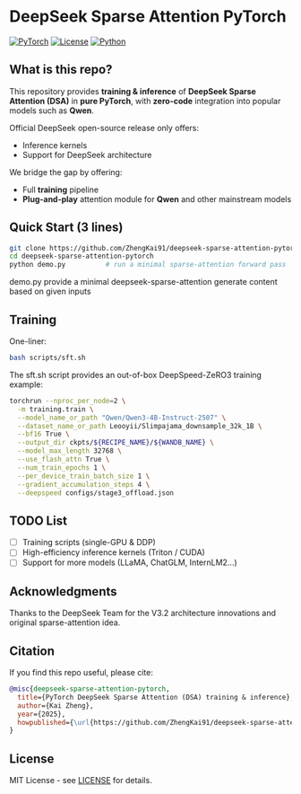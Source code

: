 # DeepSeek Sparse Attention PyTorch

[![PyTorch](https://img.shields.io/badge/PyTorch-≥2.0-orange)](https://pytorch.org)
[![License](https://img.shields.io/badge/License-MIT-green)](LICENSE)
[![Python](https://img.shields.io/badge/Python-3.8+-blue)](https://www.python.org)

## What is this repo?

This repository provides **training & inference** of **DeepSeek Sparse Attention (DSA)** in **pure PyTorch**, with **zero-code** integration into popular models such as **Qwen**.

Official DeepSeek open-source release only offers:
* Inference kernels
* Support for DeepSeek architecture

We bridge the gap by offering:
* Full **training** pipeline
* **Plug-and-play** attention module for **Qwen** and other mainstream models

## Quick Start (3 lines)

```bash
git clone https://github.com/ZhengKai91/deepseek-sparse-attention-pytorch.git
cd deepseek-sparse-attention-pytorch
python demo.py          # run a minimal sparse-attention forward pass
```
demo.py provide a  minimal deepseek-sparse-attention generate content based on given inputs

## Training

One-liner:
```bash
bash scripts/sft.sh
```
The sft.sh script provides an out-of-box DeepSpeed-ZeRO3 training example:
```bash
torchrun --nproc_per_node=2 \
  -m training.train \
  --model_name_or_path "Qwen/Qwen3-4B-Instruct-2507" \
  --dataset_name_or_path Leooyii/Slimpajama_downsample_32k_1B \
  --bf16 True \
  --output_dir ckpts/${RECIPE_NAME}/${WANDB_NAME} \
  --model_max_length 32768 \
  --use_flash_attn True \
  --num_train_epochs 1 \
  --per_device_train_batch_size 1 \
  --gradient_accumulation_steps 4 \
  --deepspeed configs/stage3_offload.json
```

## TODO List

- [ ] Training scripts (single-GPU & DDP)
- [ ] High-efficiency inference kernels (Triton / CUDA)
- [ ] Support for more models (LLaMA, ChatGLM, InternLM2...)

## Acknowledgments

Thanks to the DeepSeek Team for the V3.2 architecture innovations and original sparse-attention idea.

## Citation

If you find this repo useful, please cite:

```bibtex
@misc{deepseek-sparse-attention-pytorch,
  title={PyTorch DeepSeek Sparse Attention (DSA) training & inference},
  author={Kai Zheng},
  year={2025},
  howpublished={\url{https://github.com/ZhengKai91/deepseek-sparse-attention-pytorch}}
}
```

## License

MIT License - see [LICENSE](https://github.com/ZhengKai91/deepseek-sparse-attention-pytorch/blob/main/LICENSE) for details.
